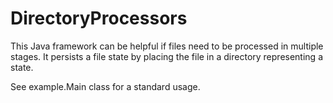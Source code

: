 DirectoryProcessors
===================

This Java framework can be helpful if files need to be processed in multiple stages. 
It persists a file state by placing the file in a directory representing a state.

See example.Main class for a standard usage.

